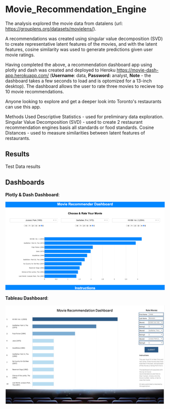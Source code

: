 # Movie_Recommendation_Engine

The analysis explored the movie data from datalens (url: https://grouplens.org/datasets/movielens/).

A recommendations was created using singular value decomposition (SVD) to create representative latent features of the movies, and with the latent features, cosine similarity was used to generate predictions given user movie ratings.

Having completed the above, a recommendation dashboard app using plotly and dash was created and deployed to Heroku https://movie-dash-app.herokuapp.com/ (**Username**: data, **Password:** analyst, **Note** - the dashboard takes a few seconds to load and is optomized for a 13-inch desktop). The dashboard allows the user to rate three movies to recieve top 10 movie recommendations.

Anyone looking to explore and get a deeper look into Toronto's restaurants can use this app.

Methods Used
Descriptive Statistics - used for preliminary data exploration.
Singular Value Decomposition (SVD) - used to create 2 restaurant recommendation engines basis all standards or food standards.
Cosine Distances - used to measure similarities between latent features of restaurants.

## Results

Test Data results

## Dashboards

**Plotly & Dash Dashboard**:

![](ReadMe_Images/Dash2.png)

**Tableau Dashboard**:

![](ReadMe_Images/Dash1.png)
